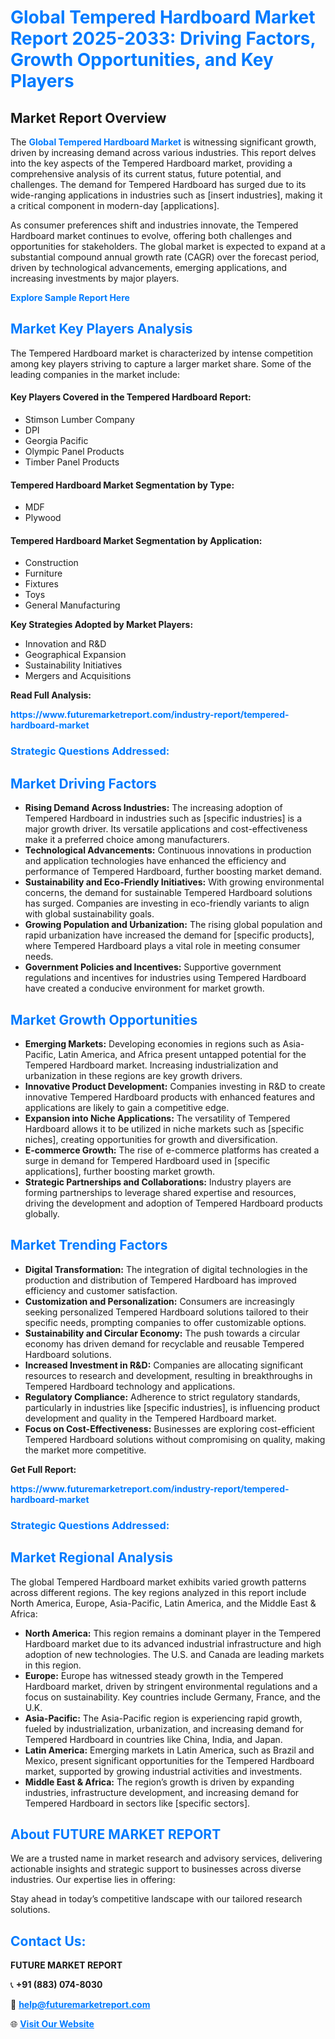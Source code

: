 <h1 style="color: #007BFF;">Global Tempered Hardboard Market Report 2025-2033: Driving Factors, Growth Opportunities, and Key Players</h1>

<section id="overview">
<h2>Market Report Overview</h2>
<p>The <a href="https://www.futuremarketreport.com/industry-report/tempered-hardboard-market" style="color: #007BFF; text-decoration: none;"><strong>Global Tempered Hardboard Market</strong></a> is witnessing significant growth, driven by increasing demand across various industries. This report delves into the key aspects of the Tempered Hardboard market, providing a comprehensive analysis of its current status, future potential, and challenges. The demand for Tempered Hardboard has surged due to its wide-ranging applications in industries such as [insert industries], making it a critical component in modern-day [applications].</p>
<p>As consumer preferences shift and industries innovate, the Tempered Hardboard market continues to evolve, offering both challenges and opportunities for stakeholders. The global market is expected to expand at a substantial compound annual growth rate (CAGR) over the forecast period, driven by technological advancements, emerging applications, and increasing investments by major players.</p>
</section>

<section id="overview">
<p><a href="https://www.futuremarketreport.com/request-sample/reportId=84320" style="color: #007BFF; text-decoration: none;"><strong>Explore Sample Report Here</strong></a></p>
</section>

<section id="key-players">
<h2 style="color: #007BFF;">Market Key Players Analysis</h2>
<p>The Tempered Hardboard market is characterized by intense competition among key players striving to capture a larger market share. Some of the leading companies in the market include:</p>
<h4>Key Players Covered in the Tempered Hardboard Report:</h4>
<ul><li>Stimson Lumber Company</li><li>DPI</li><li>Georgia Pacific</li><li>Olympic Panel Products</li><li>Timber Panel Products</li></ul>
<h4>Tempered Hardboard Market Segmentation by Type:</h4>
<ul><li>MDF</li><li>Plywood</li></ul>

<h4>Tempered Hardboard Market Segmentation by Application:</h4>
<ul><li>Construction</li><li>Furniture</li><li>Fixtures</li><li>Toys</li><li>General Manufacturing</li></ul>
<p><strong>Key Strategies Adopted by Market Players:</strong></p>
<ul>
<li>Innovation and R&D</li>
<li>Geographical Expansion</li>
<li>Sustainability Initiatives</li>
<li>Mergers and Acquisitions</li>
</ul>
</section>

<section>
<p><strong>Read Full Analysis: </strong></p><a href="https://www.futuremarketreport.com/industry-report/tempered-hardboard-market" style="color: #007BFF; text-decoration: none;"><strong>https://www.futuremarketreport.com/industry-report/tempered-hardboard-market</strong></a>
<h3 style="color: #007BFF;">Strategic Questions Addressed:</h3>
</section>

<section id="driving-factors">
<h2 style="color: #007BFF;">Market Driving Factors</h2>
<ul>
<li><strong>Rising Demand Across Industries:</strong> The increasing adoption of Tempered Hardboard in industries such as [specific industries] is a major growth driver. Its versatile applications and cost-effectiveness make it a preferred choice among manufacturers.</li>
<li><strong>Technological Advancements:</strong> Continuous innovations in production and application technologies have enhanced the efficiency and performance of Tempered Hardboard, further boosting market demand.</li>
<li><strong>Sustainability and Eco-Friendly Initiatives:</strong> With growing environmental concerns, the demand for sustainable Tempered Hardboard solutions has surged. Companies are investing in eco-friendly variants to align with global sustainability goals.</li>
<li><strong>Growing Population and Urbanization:</strong> The rising global population and rapid urbanization have increased the demand for [specific products], where Tempered Hardboard plays a vital role in meeting consumer needs.</li>
<li><strong>Government Policies and Incentives:</strong> Supportive government regulations and incentives for industries using Tempered Hardboard have created a conducive environment for market growth.</li>
</ul>
</section>

<section id="growth-opportunities">
<h2 style="color: #007BFF;">Market Growth Opportunities</h2>
<ul>
<li><strong>Emerging Markets:</strong> Developing economies in regions such as Asia-Pacific, Latin America, and Africa present untapped potential for the Tempered Hardboard market. Increasing industrialization and urbanization in these regions are key growth drivers.</li>
<li><strong>Innovative Product Development:</strong> Companies investing in R&D to create innovative Tempered Hardboard products with enhanced features and applications are likely to gain a competitive edge.</li>
<li><strong>Expansion into Niche Applications:</strong> The versatility of Tempered Hardboard allows it to be utilized in niche markets such as [specific niches], creating opportunities for growth and diversification.</li>
<li><strong>E-commerce Growth:</strong> The rise of e-commerce platforms has created a surge in demand for Tempered Hardboard used in [specific applications], further boosting market growth.</li>
<li><strong>Strategic Partnerships and Collaborations:</strong> Industry players are forming partnerships to leverage shared expertise and resources, driving the development and adoption of Tempered Hardboard products globally.</li>
</ul>
</section>

<section id="trending-factors">
<h2 style="color: #007BFF;">Market Trending Factors</h2>
<ul>
<li><strong>Digital Transformation:</strong> The integration of digital technologies in the production and distribution of Tempered Hardboard has improved efficiency and customer satisfaction.</li>
<li><strong>Customization and Personalization:</strong> Consumers are increasingly seeking personalized Tempered Hardboard solutions tailored to their specific needs, prompting companies to offer customizable options.</li>
<li><strong>Sustainability and Circular Economy:</strong> The push towards a circular economy has driven demand for recyclable and reusable Tempered Hardboard solutions.</li>
<li><strong>Increased Investment in R&D:</strong> Companies are allocating significant resources to research and development, resulting in breakthroughs in Tempered Hardboard technology and applications.</li>
<li><strong>Regulatory Compliance:</strong> Adherence to strict regulatory standards, particularly in industries like [specific industries], is influencing product development and quality in the Tempered Hardboard market.</li>
<li><strong>Focus on Cost-Effectiveness:</strong> Businesses are exploring cost-efficient Tempered Hardboard solutions without compromising on quality, making the market more competitive.</li>
</ul>
</section>

<section>
<p><strong>Get Full Report: </strong></p><a href="https://www.futuremarketreport.com/industry-report/tempered-hardboard-market" style="color: #007BFF; text-decoration: none;"><strong>https://www.futuremarketreport.com/industry-report/tempered-hardboard-market</strong></a>
<h3 style="color: #007BFF;">Strategic Questions Addressed:</h3>
</section>


<section id="regional-analysis">
<h2 style="color: #007BFF;">Market Regional Analysis</h2>
<p>The global Tempered Hardboard market exhibits varied growth patterns across different regions. The key regions analyzed in this report include North America, Europe, Asia-Pacific, Latin America, and the Middle East & Africa:</p>
<ul>
<li><strong>North America:</strong> This region remains a dominant player in the Tempered Hardboard market due to its advanced industrial infrastructure and high adoption of new technologies. The U.S. and Canada are leading markets in this region.</li>
<li><strong>Europe:</strong> Europe has witnessed steady growth in the Tempered Hardboard market, driven by stringent environmental regulations and a focus on sustainability. Key countries include Germany, France, and the U.K.</li>
<li><strong>Asia-Pacific:</strong> The Asia-Pacific region is experiencing rapid growth, fueled by industrialization, urbanization, and increasing demand for Tempered Hardboard in countries like China, India, and Japan.</li>
<li><strong>Latin America:</strong> Emerging markets in Latin America, such as Brazil and Mexico, present significant opportunities for the Tempered Hardboard market, supported by growing industrial activities and investments.</li>
<li><strong>Middle East & Africa:</strong> The region’s growth is driven by expanding industries, infrastructure development, and increasing demand for Tempered Hardboard in sectors like [specific sectors].</li>
</ul>
</section>

<footer>
<h2 style="color: #007BFF;">About FUTURE MARKET REPORT</h2>
<p>We are a trusted name in market research and advisory services, delivering actionable insights and strategic support to businesses across diverse industries. Our expertise lies in offering:</p>

<p>Stay ahead in today’s competitive landscape with our tailored research solutions.</p>

<h2 style="color: #007BFF;">Contact Us:</h2>
<p><strong>FUTURE MARKET REPORT</strong></p>
<p>📞 <strong>+91 (883) 074-8030</strong></p>
<p>📧 <strong><a href="mailto:help@futuremarketreport.com" style="color: #007BFF;">help@futuremarketreport.com</a></strong></p>
<p>🌐 <strong><a href="https://www.futuremarketreport.com/" style="color: #007BFF;">Visit Our Website</a></strong></p>
</footer>